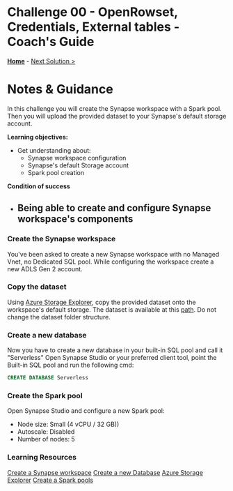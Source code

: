 # Challenge 00 - OpenRowset, Credentials, External tables - Coach's Guide 

**[Home](./README.md)** - [Next Solution >](./Solution-01.md)

# Notes & Guidance

In this challenge you will create the Synapse workspace with a Spark pool.
Then you will upload the provided dataset to your Synapse's default storage account.

**Learning objectives:**

- Get understanding about:
  - Synapse workspace configuration
  - Synapse's default Storage account 
  - Spark pool creation
  
**Condition of success**

- Being able to create and configure Synapse workspace's components 
  - 
### Create the Synapse workspace

You've been asked to create a new Synapse workspace with no Managed Vnet, no Dedicated SQL pool.
While configuring the workspace create a new ADLS Gen 2 account.

### Copy the dataset

Using [Azure Storage Explorer](https://azure.microsoft.com/en-us/products/storage/storage-explorer/), copy the provided dataset onto the workspace's default storage. The dataset is available at this [path](./../Student/Resources/Challenge-00). Do not change the dataset folder structure.

### Create a new database

Now you have to create a new database in your built-in SQL pool and call it "Serverless" 
Open Synapse Studio or your preferred client tool, point the Built-in SQL pool and run the following cmd:

```sql
CREATE DATABASE Serverless
```

### Create the Spark pool
Open Synapse Studio and configure a new Spark pool:
- Node size: Small (4 vCPU / 32 GB))
- Autoscale: Disabled
- Number of nodes: 5 

### Learning Resources

[Create a Synapse workspace](https://learn.microsoft.com/en-us/azure/synapse-analytics/quickstart-create-workspace)
[Create a new Database](https://learn.microsoft.com/en-us/sql/t-sql/statements/create-database-transact-sql?view=azure-sqldw-latest&preserve-view=true&tabs=sqlod)
[Azure Storage Explorer](https://azure.microsoft.com/en-us/products/storage/storage-explorer/) 
[Create a Spark pools](https://learn.microsoft.com/en-us/azure/synapse-analytics/quickstart-create-apache-spark-pool-portal)

